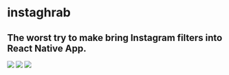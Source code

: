 # instaghrab
The worst try to make bring Instagram filters into React Native App.
---
![](https://i.imgur.com/ovwL9Bb.png)
![](https://i.imgur.com/9VnZTQQ.png)
![](https://i.imgur.com/a03ci25.png)

